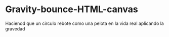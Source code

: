 # Gravity-bounce-HTML-canvas
Hacienod que un circulo rebote como una pelota en la vida real aplicando la gravedad
